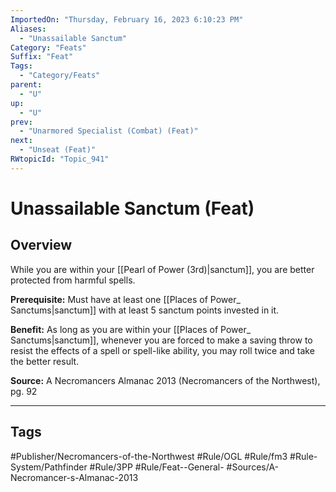 ```yaml
---
ImportedOn: "Thursday, February 16, 2023 6:10:23 PM"
Aliases:
  - "Unassailable Sanctum"
Category: "Feats"
Suffix: "Feat"
Tags:
  - "Category/Feats"
parent:
  - "U"
up:
  - "U"
prev:
  - "Unarmored Specialist (Combat) (Feat)"
next:
  - "Unseat (Feat)"
RWtopicId: "Topic_941"
---
```

# Unassailable Sanctum (Feat)
## Overview
While you are within your [[Pearl of Power (3rd)|sanctum]], you are better protected from harmful spells.

**Prerequisite:** Must have at least one [[Places of Power_ Sanctums|sanctum]] with at least 5 sanctum points invested in it.

**Benefit:** As long as you are within your [[Places of Power_ Sanctums|sanctum]], whenever you are forced to make a saving throw to resist the effects of a spell or spell-like ability, you may roll twice and take the better result. 

**Source:** A Necromancers Almanac 2013 (Necromancers of the Northwest), pg. 92


---
## Tags
#Publisher/Necromancers-of-the-Northwest #Rule/OGL #Rule/fm3 #Rule-System/Pathfinder #Rule/3PP #Rule/Feat--General- #Sources/A-Necromancer-s-Almanac-2013

